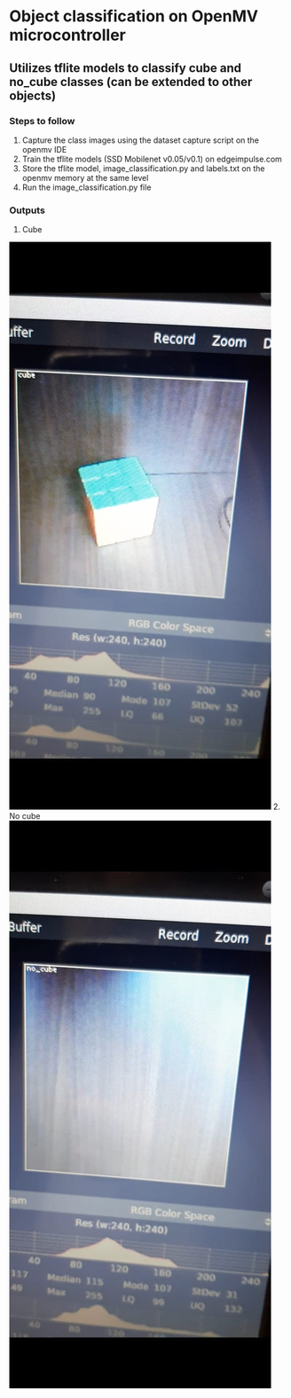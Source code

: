 # Object classification on OpenMV microcontroller

## Utilizes tflite models to classify cube and no_cube classes (can be extended to other objects)

### Steps to follow
1. Capture the class images using the dataset capture script on the openmv IDE
2. Train the tflite models (SSD Mobilenet v0.05/v0.1) on edgeimpulse.com
3. Store the tflite model, image_classification.py and labels.txt on the openmv memory at the same level
4. Run the image_classification.py file

### Outputs

1. Cube
<img src="/demo_images/cube_classification.jpeg" alt="cube image"/> 
2. No cube
<img src="/demo_images/no_cube_classification.jpeg" alt="cube image"/>  
